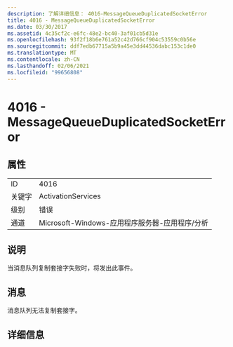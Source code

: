 ```yaml
---
description: 了解详细信息： 4016-MessageQueueDuplicatedSocketError
title: 4016 - MessageQueueDuplicatedSocketError
ms.date: 03/30/2017
ms.assetid: 4c35cf2c-e6fc-48e2-bc40-3af01cb5d31e
ms.openlocfilehash: 93f2f18b6e761a52c42d766cf904c53559c0b56e
ms.sourcegitcommit: ddf7edb67715a5b9a45e3dd44536dabc153c1de0
ms.translationtype: MT
ms.contentlocale: zh-CN
ms.lasthandoff: 02/06/2021
ms.locfileid: "99656808"
---
```

# <a name="4016---messagequeueduplicatedsocketerror"></a>4016 - MessageQueueDuplicatedSocketError

## <a name="properties"></a>属性  
  
|||  
|-|-|  
|ID|4016|  
|关键字|ActivationServices|  
|级别|错误|  
|通道|Microsoft-Windows-应用程序服务器-应用程序/分析|  
  
## <a name="description"></a>说明  

 当消息队列复制套接字失败时，将发出此事件。  
  
## <a name="message"></a>消息  

 消息队列无法复制套接字。  
  
## <a name="details"></a>详细信息
